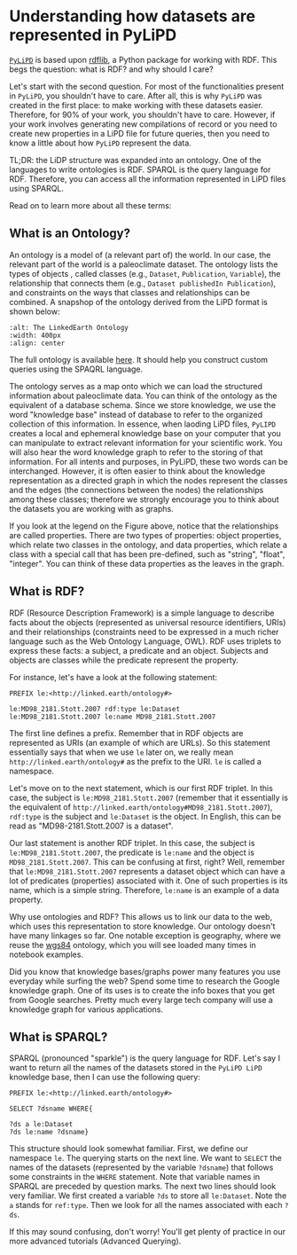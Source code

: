 # Understanding how datasets are represented in PyLiPD

[`PyLiPD`](https://pylipd.readthedocs.io/en/latest/) is based upon [rdflib](https://rdflib.readthedocs.io/en/stable/#), a Python package for working with RDF. This begs the question: what is RDF? and why should I care? 

Let's start with the second question. For most of the functionalities present in `PyLiPD`, you shouldn't have to care. After all, this is why `PyLiPD` was created in the first place: to make working with these datasets easier. Therefore, for 90% of your work, you shouldn't have to care. However, if your work involves generating new compilations of record or you need to create new properties in a LiPD file for future queries, then you need to know a little about how `PyLiPD` represent the data. 

TL;DR: the LiDP structure was expanded into an ontology. One of the languages to write ontologies is RDF. SPARQL is the query language for RDF. Therefore, you can access all the information represented in LiPD files using SPARQL.

Read on to learn more about all these terms:

## What is an Ontology?

An ontology is a model of (a relevant part of) the world. In our case, the relevant part of the world is a paleoclimate dataset. The ontology lists the types of objects , called classes (e.g., `Dataset`, `Publication`, `Variable`), the relationship that connects them (e.g., `Dataset publishedIn Publication`), and constraints on the ways that classes and relationships can be combined. A snapshop of the ontology derived from the LiPD format is shown below:

```{image} Ontologyv2.png
:alt: The LinkedEarth Ontology
:width: 400px
:align: center
```

The full ontology is available [here](http://linked.earth/ontology/core/1.2.0/index-en.html). It should help you construct custom queries using the SPAQRL language.

The ontology serves as a map onto which we can load the structured information about paleoclimate data. You can think of the ontology as the equivalent of a database schema. Since we store knowledge, we use the word "knowledge base" instead of database to refer to the organized collection of this information. In essence, when laoding LiPD files, `PyLIPD` creates a local and ephemeral knowledge base on your computer that you can manipulate to extract relevant information for your scientific work. You will also hear the word knowledge graph to refer to the storing of that information. For all intents and purposes, in PyLiPD, these two words can be interchanged. However, it is often easier to think about the knowledge representation as a directed graph in which the nodes represent the classes and the edges (the connections between the nodes) the relationships among these classes; therefore we strongly encourage you to think about the datasets you are working with as graphs. 

If you look at the legend on the Figure above, notice that the relationships are called properties. There are two types of properties: object properties, which relate two classes in the ontology, and data properties, which relate a class with a special call that has been pre-defined, such as "string", "float", "integer". You can think of these data properties as the leaves in the graph. 

## What is RDF?

RDF (Resource Description Framework) is a simple language to describe facts about the objects (represented as universal resource identifiers, URIs) and their relationships (constraints need to be expressed in a much richer language such as the Web Ontology Language, OWL). RDF uses triplets to express these facts: a subject, a predicate and an object. Subjects and objects are classes while the predicate represent the property.

For instance, let's have a look at the following statement:

```
PREFIX le:<http://linked.earth/ontology#>

le:MD98_2181.Stott.2007 rdf:type le:Dataset
le:MD98_2181.Stott.2007 le:name MD98_2181.Stott.2007
```

The first line defines a prefix. Remember that in RDF objects are represented as URIs (an example of which are URLs). So this statement essentially says that when we use `le` later on, we really mean `http://linked.earth/ontology#` as the prefix to the URI. `le` is called a namespace.  

Let's move on to the next statement, which is our first RDF triplet. In this case, the subject is `le:MD98_2181.Stott.2007` (remember that it essentially is the equivalent of `http://linked.earth/ontology#MD98_2181.Stott.2007`), `rdf:type` is the subject and `le:Dataset` is the object. In English, this can be read as "MD98-2181.Stott.2007 is a dataset".

Our last statement is another RDF triplet. In this case, the subject is `le:MD98_2181.Stott.2007`, the predicate is `le:name` and the object is `MD98_2181.Stott.2007`. This can be confusing at first, right? Well, remember that `le:MD98_2181.Stott.2007` represents a dataset object which can have a lot of predicates (properties) associated with it. One of such properties is its name, which is a simple string. Therefore, `le:name` is an example of a data property. 

Why use ontologies and RDF? This allows us to link our data to the web, which uses this representation to store knowledge. Our ontology doesn't have many linkages so far. One notable exception is geography, where we reuse the [wgs84](https://www.w3.org/2003/01/geo/) ontology, which you will see loaded many times in notebook examples.

Did you know that knowledge bases/graphs power many features you use everyday while surfing the web? Spend some time to research the Google knowledge graph. One of its uses is to create the info boxes that you get from Google searches. Pretty much every large tech company will use a knowledge graph for various applications. 

## What is SPARQL?

SPARQL (pronounced "sparkle") is the query language for RDF. Let's say I want to return all the names of the datasets stored in the `PyLiPD LiPD` knowledge base, then I can use the following query:


```
PREFIX le:<http://linked.earth/ontology#>

SELECT ?dsname WHERE{

?ds a le:Dataset
?ds le:name ?dsname}
```

This structure should look somewhat familiar. First, we define our namespace `le`. The querying starts on the next line. We want to `SELECT` the names of the datasets (represented by the variable `?dsname`) that follows some constraints in the `WHERE` statement. Note that variable names in SPARQL are preceded by question marks. The next two lines should look very familiar. We first created a variable `?ds` to store all `le:Dataset`. Note the `a` stands for `ref:type`. Then we look for all the names associated with each `?ds`. 

If this may sound confusing, don't worry! You'll get plenty of practice in our more advanced tutorials (Advanced Querying). 



